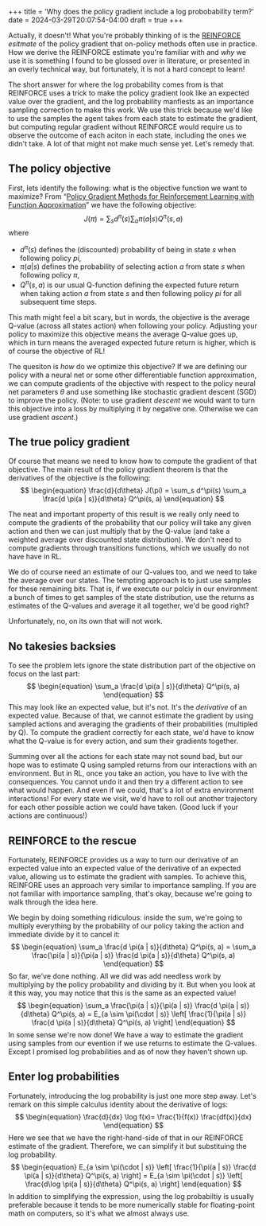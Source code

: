 +++
title = 'Why does the policy gradient include a log probobability term?'
date = 2024-03-29T20:07:54-04:00
draft = true
+++

Actually, it doesn't! What you're probably thinking of is the [REINFORCE](https://people.cs.umass.edu/~barto/courses/cs687/williams92simple.pdf) *esitmate* of the policy gradient that on-policy methods often use in practice. How we derive the REINFORCE estimate you're familiar with and *why* we use it is something I found to be glossed over in literature, or presented in an overly technical way, but fortunately, it is not a hard concept to learn!

The short answer for where the log probability comes from is that REINFORCE uses a trick to make the policy gradient look like an expected value over the gradient, and the log probability manfiests as an importance sampling correction to make this work. We use this trick because we'd like to use the samples the agent takes from each state to estimate the gradient, but computing regular gradient without REINFORCE would require us to observe the outcome of each aciton in each state, including the ones we didn't take. A lot of that might not make much sense yet. Let's remedy that.

## The policy objective
First, lets identify the following: what is the objective function we want to maximize? From “[Policy Gradient Methods for Reinforcement Learning with Function Approximation](https://proceedings.neurips.cc/paper/1999/file/464d828b85b0bed98e80ade0a5c43b0f-Paper.pdf)” we have the following objective:
$$
\begin{equation}
J(\pi) = \sum_s d^\pi(s) \sum_a \pi(a | s) Q^\pi(s, a)
\end{equation}
$$
where
* $d^\pi(s)$ defines the (discounted) probability of being in state $s$ when following policy $pi$,
* $\pi(a | s)$ defines the probability of selecting action $a$ from state $s$ when following policy $\pi$,
* $Q^\pi(s, a)$ is our usual Q-function defining the expected future return when taking action $a$ from state $s$ and then following policy $pi$ for all subsequent time steps.

This math might feel a bit scary, but in words, the objective is the average Q-value (across all states action) when following your policy. Adjusting your policy to maximize this objective means the average Q-value goes up, which in turn means the averaged expected future return is higher, which is of course the objective of RL!

The quesiton is *how* do we optimize this objective? If we are defining our policy with a neural net or some other differentiable function approximation, we can compute gradients of the objective with respect to the policy neural net parameters $\theta$ and use something like stochastic gradient descent (SGD) to improve the policy. (Note: to use gradient *descent* we would want to turn this objective into a loss by multiplying it by negative one. Otherwise we can use gradient *ascent*.)

## The true policy gradient
Of course that means we need to know how to compute the gradient of that objective. The main result of the policy gradient theorem is that the derivatives of the objective is the following:
$$
\begin{equation}
\frac{d}{d\theta} J(\pi) = \sum_s d^\pi(s) \sum_a \frac{d \pi(a | s)}{d\theta} Q^\pi(s, a)
\end{equation}
$$

The neat and important property of this result is we really only need to compute the gradients of the probability that our policy will take any given action and then we can just multiply that by the Q-value (and take a weighted average over discounted state distribution). We don't need to compute gradients through transitions functions, which we usually do not have have in RL. 

We do of course need an estimate of our Q-values too, and we need to take the average over our states. The tempting approach is to just use samples for these remaining bits. That is, if we execute our polciy in our environment a bunch of times to get samples of the state distribution, use the returns as estimates of the Q-values and average it all together, we'd be good right?

Unfortunately, no, on its own that will not work.

## No takesies backsies
To see the problem lets ignore the state distribution part of the objective on focus on the last part:
$$
\begin{equation}
\sum_a \frac{d \pi(a | s)}{d\theta} Q^\pi(s, a)
\end{equation}
$$
This may look like an expected value, but it's not. It's the *derivative* of an expected value. Because of that, we cannot estimate the gradient by using sampled actions and averaging the gradients of their probabilities (multipled by Q). To compute the gradient correctly for each state, we'd have to know what the Q-value is for every action, and sum their gradients together.

Summing over all the actions for each state may not sound bad, but our hope was to estimate Q using sampled returns from our interactions with an environment. But in RL, once you take an action, you have to live with the consequences. You cannot undo it and then try a different action to see what would happen. And even if we could, that's a lot of extra environment interactions! For every state we visit, we'd have to roll out another trajectory for each other possible action we could have taken. (Good luck if your actions are continuous!)

## REINFORCE to the rescue
Fortunately, REINFORCE provides us a way to turn our derivative of an expected value into an expected value of the derivative of an expected value, allowing us to estimate the gradient with samples. To achieve this, REINFORE uses an approach very similar to importance sampling. If you are not familiar with importance sampling, that's okay, because we're going to walk through the idea here.

We begin by doing something ridiculous: inside the sum, we're going to multiply everything by the probability of our policy taking the action and immediate divide by it to cancel it:
$$
\begin{equation}
\sum_a \frac{d \pi(a | s)}{d\theta} Q^\pi(s, a) = \sum_a \frac{\pi(a | s)}{\pi(a | s)} \frac{d \pi(a | s)}{d\theta} Q^\pi(s, a)
\end{equation}
$$
So far, we've done nothing. All we did was add needless work by multiplying by the policy probability and dividing by it. But when you look at it this way, you may notice that this is the same as an expected value!
$$
\begin{equation}
\sum_a \frac{\pi(a | s)}{\pi(a | s)} \frac{d \pi(a | s)}{d\theta} Q^\pi(s, a) = E_{a \sim \pi(\cdot | s)} \left[ \frac{1}{\pi(a | s)}  \frac{d \pi(a | s)}{d\theta} Q^\pi(s, a) \right]
\end{equation}
$$
In some sense we're now done! We have a way to estimate the gradient using samples from our evention if we use returns to estimate the Q-values. Except I promised log probabilities and as of now they haven't shown up.

## Enter log probabilities
Fortunately, introducing the log probability is just one more step away. Let's remark on this simple calculus identity about the derivative of logs:
$$
\begin{equation}
\frac{d}{dx} \log f(x)= \frac{1}{f(x)} \frac{df(x)}{dx}
\end{equation}
$$
Here we see that we have the right-hand-side of that in our REINFORCE estimate of the gradient. Therefore, we can simplify it
but substituing the log probability.
$$
\begin{equation}
E_{a \sim \pi(\cdot | s)} \left[ \frac{1}{\pi(a | s)}  \frac{d \pi(a | s)}{d\theta} Q^\pi(s, a) \right] = E_{a \sim \pi(\cdot | s)} \left[ \frac{d\log \pi(a | s)}{d\theta} Q^\pi(s, a) \right]
\end{equation}
$$
In addition to simplifying the expression, using the log probabiltiy is usually preferable because it tends to be more numerically
stable for floating-point math on computers, so it's what we almost always use.
